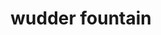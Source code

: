 ---
pid: LLG169
title: wudder fountain
location_transcription: 
zipcode: '19130'
outside_phl: 
neighborhood: Art Museum,Francisville
age: '16'
age_range: 13-19
instagram: 
image_file_name: LLG_169.jpg
proposal_transcription: wudder
topic: Culture,Neighborhoods,Philadelphia,Pop Culture
topic_summary: 0, 0, 0, 0
type: Fountain
keywords_other: slang, philly slang, wudder
credit: ava lazin
image_labels: 
twitter: 
facebook: 
permalink: "/monuments/llg169/"
layout: item-page
---